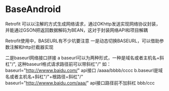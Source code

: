 # BaseAndroid

Retrofit 可以以注解的方式生成网络请求，通过OKhttp发送实现网络协议封装，并能通过GSON把返回数据解码为BEAN，这对于封装网络API和项目解耦


Retrofit使用中，BASEURL有不少坑要注意
一是动态切换BASEURL，可以借助参数注解和http拦截器实现

二是baseurl网络接口拼接
a baseurl可以为两种形式，一种是域名或者主机名+斜杠"/", 这种baseurl格式请求路径前可以带斜杠"/"
如：
baseurl="http://wwww.baidu.com/"
api接口  /aaaa/bbbb/cccc
b.baseurl是域名或者主机名+斜杠"/"+根路径+斜杠"/"
baseurl="http://wwww.baidu.com/aaa/"
api接口路径前不加斜杠  bbb/ccc

